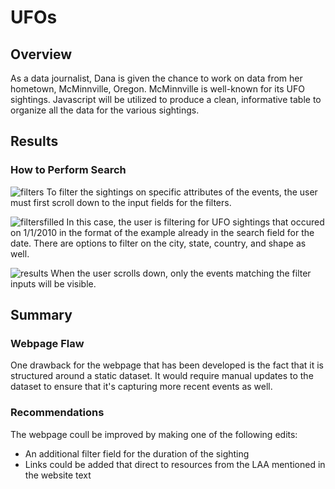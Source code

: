 # UFOs

## Overview 

  As a data journalist, Dana is given the chance to work on data from her hometown, McMinnville, Oregon. McMinnville is well-known for its UFO sightings. Javascript will be utilized to produce a clean, informative table to organize all the data for the various sightings. 

## Results

### How to Perform Search

![filters](C:\Users\saman\Class\UFOs\filters.png)
To filter the sightings on specific attributes of the events, the user must first scroll down to the input fields for the filters. 

![filtersfilled](C:\Users\saman\Class\UFOs\filtersfilled.png)
In this case, the user is filtering for UFO sightings that occured on 1/1/2010 in the format of the example already in the search field for the date. There are options to filter on the city, state, country, and shape as well. 

![results](C:\Users\saman\Class\UFOs\results.png)
When the user scrolls down, only the events matching the filter inputs will be visible.

## Summary 

### Webpage Flaw

One drawback for the webpage that has been developed is the fact that it is structured around a static dataset. It would require manual updates to the dataset to ensure that it's capturing more recent events as well. 

### Recommendations

The webpage coull be improved by making one of the following edits:
* An additional filter field for the duration of the sighting
* Links could be added that direct to resources from the LAA mentioned in the website text
